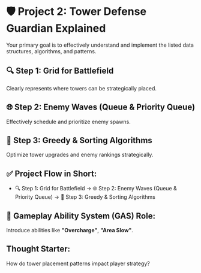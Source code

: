 
# 🛡️ Project 2: Tower Defense Guardian Explained

Your primary goal is to effectively understand and implement the listed data structures, algorithms, and patterns.

## 🔍 Step 1: Grid for Battlefield
Clearly represents where towers can be strategically placed.

## 🌐 Step 2: Enemy Waves (Queue & Priority Queue)
Effectively schedule and prioritize enemy spawns.

## 🚦 Step 3: Greedy & Sorting Algorithms
Optimize tower upgrades and enemy rankings strategically.


## ✅ Project Flow in Short:
- 🔍 Step 1: Grid for Battlefield → 🌐 Step 2: Enemy Waves (Queue & Priority Queue) → 🚦 Step 3: Greedy & Sorting Algorithms

## 🎲 Gameplay Ability System (GAS) Role:
Introduce abilities like **"Overcharge"**, **"Area Slow"**.

## Thought Starter:
How do tower placement patterns impact player strategy?
